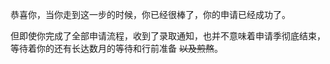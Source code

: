 恭喜你，当你走到这一步的时候，你已经很棒了，你的申请已经成功了。

但即使你完成了全部申请流程，收到了录取通知，也并不意味着申请季彻底结束，等待着你的还有长达数月的等待和行前准备 ~~以及煎熬~~。


